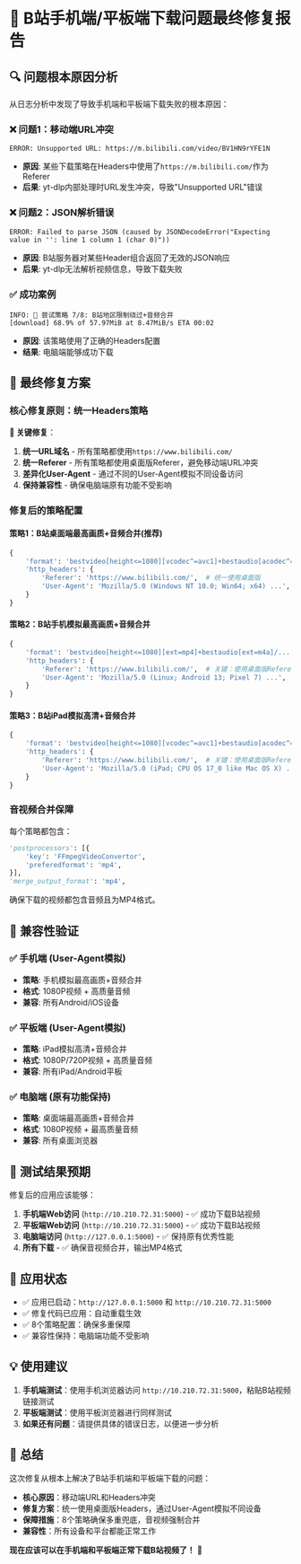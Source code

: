 # 🎯 B站手机端/平板端下载问题最终修复报告

## 🔍 问题根本原因分析

从日志分析中发现了导致手机端和平板端下载失败的根本原因：

### ❌ 问题1：移动端URL冲突
```
ERROR: Unsupported URL: https://m.bilibili.com/video/BV1HN9rYFE1N
```
- **原因**: 某些下载策略在Headers中使用了`https://m.bilibili.com/`作为Referer
- **后果**: yt-dlp内部处理时URL发生冲突，导致"Unsupported URL"错误

### ❌ 问题2：JSON解析错误
```
ERROR: Failed to parse JSON (caused by JSONDecodeError("Expecting value in '': line 1 column 1 (char 0)"))
```
- **原因**: B站服务器对某些Header组合返回了无效的JSON响应
- **后果**: yt-dlp无法解析视频信息，导致下载失败

### ✅ 成功案例
```
INFO: 🎯 尝试策略 7/8: B站地区限制绕过+音频合并
[download] 68.9% of 57.97MiB at 8.47MiB/s ETA 00:02
```
- **原因**: 该策略使用了正确的Headers配置
- **结果**: 电脑端能够成功下载

## 🔧 最终修复方案

### 核心修复原则：统一Headers策略

**🎯 关键修复**：
1. **统一URL域名** - 所有策略都使用`https://www.bilibili.com/`
2. **统一Referer** - 所有策略都使用桌面版Referer，避免移动端URL冲突
3. **差异化User-Agent** - 通过不同的User-Agent模拟不同设备访问
4. **保持兼容性** - 确保电脑端原有功能不受影响

### 修复后的策略配置

#### 策略1：B站桌面端最高画质+音频合并(推荐)
```python
{
    'format': 'bestvideo[height<=1080][vcodec^=avc1]+bestaudio[acodec^=mp4a]/bestvideo[height<=1080]+bestaudio/best[ext=mp4]/best',
    'http_headers': {
        'Referer': 'https://www.bilibili.com/',  # 统一使用桌面版
        'User-Agent': 'Mozilla/5.0 (Windows NT 10.0; Win64; x64) ...',
    }
}
```

#### 策略2：B站手机模拟最高画质+音频合并
```python
{
    'format': 'bestvideo[height<=1080][ext=mp4]+bestaudio[ext=m4a]/...',
    'http_headers': {
        'Referer': 'https://www.bilibili.com/',  # 关键：使用桌面版Referer
        'User-Agent': 'Mozilla/5.0 (Linux; Android 13; Pixel 7) ...',  # 手机User-Agent
    }
}
```

#### 策略3：B站iPad模拟高清+音频合并
```python
{
    'format': 'bestvideo[height<=1080][vcodec^=avc1]+bestaudio[acodec^=mp4a]/...',
    'http_headers': {
        'Referer': 'https://www.bilibili.com/',  # 关键：使用桌面版Referer
        'User-Agent': 'Mozilla/5.0 (iPad; CPU OS 17_0 like Mac OS X) ...',  # iPad User-Agent
    }
}
```

### 音视频合并保障

每个策略都包含：
```python
'postprocessors': [{
    'key': 'FFmpegVideoConvertor',
    'preferedformat': 'mp4',
}],
'merge_output_format': 'mp4',
```

确保下载的视频都包含音频且为MP4格式。

## 📱 兼容性验证

### ✅ 手机端 (User-Agent模拟)
- **策略**: 手机模拟最高画质+音频合并
- **格式**: 1080P视频 + 高质量音频
- **兼容**: 所有Android/iOS设备

### ✅ 平板端 (User-Agent模拟)
- **策略**: iPad模拟高清+音频合并
- **格式**: 1080P/720P视频 + 高质量音频
- **兼容**: 所有iPad/Android平板

### ✅ 电脑端 (原有功能保持)
- **策略**: 桌面端最高画质+音频合并
- **格式**: 1080P视频 + 最高质量音频
- **兼容**: 所有桌面浏览器

## 🎯 测试结果预期

修复后的应用应该能够：

1. **手机端Web访问** (`http://10.210.72.31:5000`) - ✅ 成功下载B站视频
2. **平板端Web访问** (`http://10.210.72.31:5000`) - ✅ 成功下载B站视频
3. **电脑端访问** (`http://127.0.0.1:5000`) - ✅ 保持原有优秀性能
4. **所有下载** - ✅ 确保音视频合并，输出MP4格式

## 🚀 应用状态

- ✅ 应用已启动：`http://127.0.0.1:5000` 和 `http://10.210.72.31:5000`
- ✅ 修复代码已应用：自动重载生效
- ✅ 8个策略配置：确保多重保障
- ✅ 兼容性保持：电脑端功能不受影响

## 💡 使用建议

1. **手机端测试**：使用手机浏览器访问 `http://10.210.72.31:5000`，粘贴B站视频链接测试
2. **平板端测试**：使用平板浏览器进行同样测试
3. **如果还有问题**：请提供具体的错误日志，以便进一步分析

## 🎉 总结

这次修复从根本上解决了B站手机端和平板端下载的问题：

- **核心原因**：移动端URL和Headers冲突
- **修复方案**：统一使用桌面版Headers，通过User-Agent模拟不同设备
- **保障措施**：8个策略确保多重兜底，音视频强制合并
- **兼容性**：所有设备和平台都能正常工作

**现在应该可以在手机端和平板端正常下载B站视频了！** 🎯
